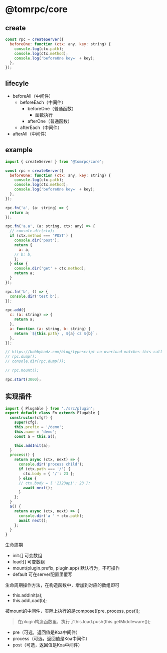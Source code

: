 # @tomrpc/core

## create

```js
const rpc = createServer({
  beforeOne: function (ctx: any, key: string) {
    console.log(ctx.path);
    console.log(ctx.method);
    console.log('beforeOne key=' + key);
  },
});

```

## lifecyle

- beforeAll（中间件）
  - beforeEach（中间件）
    - beforeOne（普通函数）
      - 函数执行
    - afterOne（普通函数）
  - afterEach（中间件）
- afterAll（中间件）

## example

```js
import { createServer } from '@tomrpc/core';

const rpc = createServer({
  beforeOne: function (ctx: any, key: string) {
    console.log(ctx.path);
    console.log(ctx.method);
    console.log('beforeOne key=' + key);
  },
});

rpc.fn('a', (a: string) => {
  return a;
});

rpc.fn('a.a', (a: string, ctx: any) => {
  // console.dir(ctx);
  if (ctx.method === 'POST') {
    console.dir('post');
    return {
      a: a,
    // b: b,
    };
  } else {
    console.dir('get' + ctx.method);
    return a;
  }
});

rpc.fn('b', () => {
  console.dir('test b');
});

rpc.add({
  c: (a: string) => {
    return a;
  },
  a: function (a: string, b: string) {
    return `${this.path} , ${a} c2 ${b}`;
  },
});

// https://bobbyhadz.com/blog/typescript-no-overload-matches-this-call
// rpc.dump();
// console.dir(rpc.dump());

// rpc.mount();

rpc.start(3000);
```

## 实现插件

```ts
import { Plugable } from './src/plugin';
export default class Fn extends Plugable {
  constructor(cfg?) {
    super(cfg);
    this.prefix = '/demo';
    this.name = 'demo';
    const a = this.a();

    this.addInit(a);
  }
  process() {
    return async (ctx, next) => {
      console.dir('process child');
      if (ctx.path === '/') {
        ctx.body = { '/': 23 };
      } else {
      // ctx.body = { '2323api': 23 };
        await next();
      }
    };
  }
  a() {
    return async (ctx, next) => {
      console.dir('a ' + ctx.path);
      await next();
    };
  }
}
```

生命周期

- init:[] 可变数组
- load:[] 可变数组
- mount(plugin.prefix, plugin.app) 默认行为，不可操作
- default 可在server配置里覆写

生命周期操作方法，在构造函数中，增加到对应的数组即可

- this.addInit(a);
- this.addLoad(b);

被mount的中间件，实际上执行的是compose([pre, process, post]);

> 在plugin构造函数里，执行了this.load.push(this.getMiddleware());

- pre（可选，返回值是Koa中间件）
- process（可选，返回值是Koa中间件）
- post（可选，返回值是Koa中间件）



